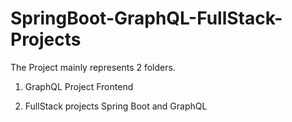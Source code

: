 # SpringBoot-GraphQL-FullStack-Projects

The Project mainly represents 2 folders.
1. GraphQL Project Frontend

2. FullStack projects Spring Boot and GraphQL 
